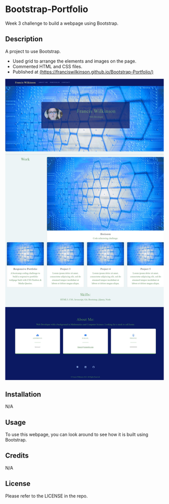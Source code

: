 # Bootstrap-Portfolio
Week 3 challenge to build a webpage using Bootstrap.

## Description

A project to use Bootstrap.

- Used grid to arrange the elements and images on the page.
- Commented HTML and CSS files.
- Published at [(https://franciswilkinson.github.io/Bootstrap-Portfolio/)](linkurlhttps://franciswilkinson.github.io/Bootstrap-Portfolio/)

![Francis Wilkinson's Bootstrap Portfolio](https://github.com/franciswilkinson/Bootstrap-Portfolio/blob/main/images/franciswilkinson.jpeg "Bootstrap Portfolio")


## Installation

N/A

## Usage

To use this webpage, you can look around to see how it is built using Bootstrap. 

## Credits

N/A

## License

Please refer to the LICENSE in the repo.